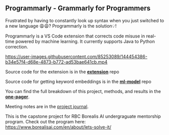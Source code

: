## Programmarly - Grammarly for Programmers

Frustrated by having to constantly look up syntax when you just switched to a new language 😩😩?
Programmarly is the solution💡!

Programmarly is a VS Code extension that corrects code misuse in real-time powered by machine learning. It currently supports Java to Python correction.



https://user-images.githubusercontent.com/85253089/144454386-b34e57f4-d68e-4873-b772-ad53bae641cb.mp4



Source code for the extension is in the **[extension](https://github.com/Olivia-Chen-Xu/Programmarly/blob/main/extension)** repo

Source code for getting keyword embeddings is in the **[ml-model](https://github.com/Olivia-Chen-Xu/Programmarly/blob/main/ml-model)** repo

You can find the full breakdown of this project, methods, and results in the **[one-pager](https://github.com/Olivia-Chen-Xu/Programmarly/blob/main/one_pager.pdf)**.  

Meeting notes are in the [project journal](https://github.com/Olivia-Chen-Xu/Programmarly/blob/main/project_journal.md).  

This is the capstone project for RBC Borealis AI undergraguate mentorship program. Check out the program here: https://www.borealisai.com/en/about/lets-solve-it/
